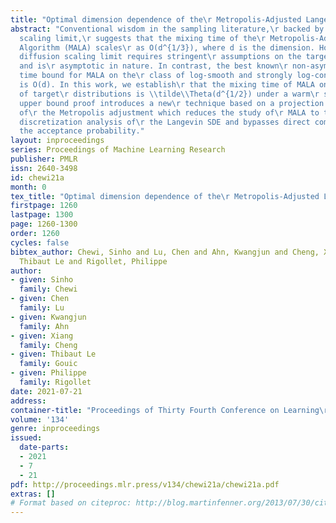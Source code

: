 ```yaml
---
title: "Optimal dimension dependence of the\r Metropolis-Adjusted Langevin Algorithm"
abstract: "Conventional wisdom in the sampling literature,\r backed by a popular diffusion
  scaling limit,\r suggests that the mixing time of the\r Metropolis-Adjusted Langevin
  Algorithm (MALA) scales\r as O(d^{1/3}), where d is the dimension. However,\r the
  diffusion scaling limit requires stringent\r assumptions on the target distribution
  and is\r asymptotic in nature. In contrast, the best known\r non-asymptotic mixing
  time bound for MALA on the\r class of log-smooth and strongly log-concave\r distributions
  is O(d). In this work, we establish\r that the mixing time of MALA on this class
  of target\r distributions is \\tilde\\Theta(d^{1/2}) under a warm\r start.  Our
  upper bound proof introduces a new\r technique based on a projection characterization
  of\r the Metropolis adjustment which reduces the study of\r MALA to the well-studied
  discretization analysis of\r the Langevin SDE and bypasses direct computation of\r
  the acceptance probability."
layout: inproceedings
series: Proceedings of Machine Learning Research
publisher: PMLR
issn: 2640-3498
id: chewi21a
month: 0
tex_title: "Optimal dimension dependence of the\r Metropolis-Adjusted Langevin Algorithm"
firstpage: 1260
lastpage: 1300
page: 1260-1300
order: 1260
cycles: false
bibtex_author: Chewi, Sinho and Lu, Chen and Ahn, Kwangjun and Cheng, Xiang and Gouic,
  Thibaut Le and Rigollet, Philippe
author:
- given: Sinho
  family: Chewi
- given: Chen
  family: Lu
- given: Kwangjun
  family: Ahn
- given: Xiang
  family: Cheng
- given: Thibaut Le
  family: Gouic
- given: Philippe
  family: Rigollet
date: 2021-07-21
address:
container-title: "Proceedings of Thirty Fourth Conference on Learning\r Theory"
volume: '134'
genre: inproceedings
issued:
  date-parts:
  - 2021
  - 7
  - 21
pdf: http://proceedings.mlr.press/v134/chewi21a/chewi21a.pdf
extras: []
# Format based on citeproc: http://blog.martinfenner.org/2013/07/30/citeproc-yaml-for-bibliographies/
---
```

